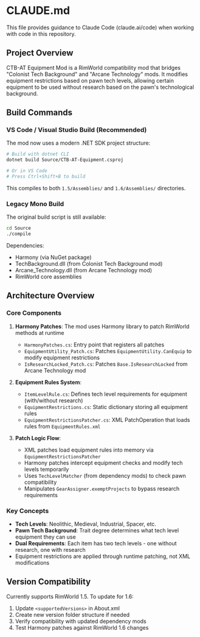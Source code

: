 # CLAUDE.md

This file provides guidance to Claude Code (claude.ai/code) when working with code in this repository.

## Project Overview

CTB-AT Equipment Mod is a RimWorld compatibility mod that bridges "Colonist Tech Background" and "Arcane Technology" mods. It modifies equipment restrictions based on pawn tech levels, allowing certain equipment to be used without research based on the pawn's technological background.

## Build Commands

### VS Code / Visual Studio Build (Recommended)

The mod now uses a modern .NET SDK project structure:

```bash
# Build with dotnet CLI
dotnet build Source/CTB-AT-Equipment.csproj

# Or in VS Code
# Press Ctrl+Shift+B to build
```

This compiles to both `1.5/Assemblies/` and `1.6/Assemblies/` directories.

### Legacy Mono Build

The original build script is still available:

```bash
cd Source
./compile
```

Dependencies:
- Harmony (via NuGet package)
- TechBackground.dll (from Colonist Tech Background mod)
- Arcane_Technology.dll (from Arcane Technology mod)
- RimWorld core assemblies

## Architecture Overview

### Core Components

1. **Harmony Patches**: The mod uses Harmony library to patch RimWorld methods at runtime
   - `HarmonyPatches.cs`: Entry point that registers all patches
   - `EquipmentUtility_Patch.cs`: Patches `EquipmentUtility.CanEquip` to modify equipment restrictions
   - `IsResearchLocked_Patch.cs`: Patches `Base.IsResearchLocked` from Arcane Technology mod

2. **Equipment Rules System**:
   - `ItemLevelRule.cs`: Defines tech level requirements for equipment (with/without research)
   - `EquipmentRestrictions.cs`: Static dictionary storing all equipment rules
   - `EquipmentRestrictionsPatcher.cs`: XML PatchOperation that loads rules from `EquipmentRules.xml`

3. **Patch Logic Flow**:
   - XML patches load equipment rules into memory via `EquipmentRestrictionsPatcher`
   - Harmony patches intercept equipment checks and modify tech levels temporarily
   - Uses `TechLevelMatcher` (from dependency mods) to check pawn compatibility
   - Manipulates `GearAssigner.exemptProjects` to bypass research requirements

### Key Concepts

- **Tech Levels**: Neolithic, Medieval, Industrial, Spacer, etc.
- **Pawn Tech Background**: Trait degree determines what tech level equipment they can use
- **Dual Requirements**: Each item has two tech levels - one without research, one with research
- Equipment restrictions are applied through runtime patching, not XML modifications

## Version Compatibility

Currently supports RimWorld 1.5. To update for 1.6:
1. Update `<supportedVersions>` in About.xml
2. Create new version folder structure if needed
3. Verify compatibility with updated dependency mods
4. Test Harmony patches against RimWorld 1.6 changes